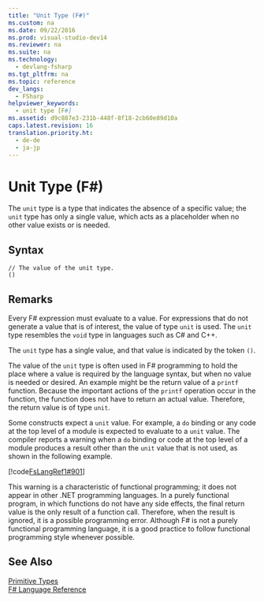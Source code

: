 ```yaml
---
title: "Unit Type (F#)"
ms.custom: na
ms.date: 09/22/2016
ms.prod: visual-studio-dev14
ms.reviewer: na
ms.suite: na
ms.technology: 
  - devlang-fsharp
ms.tgt_pltfrm: na
ms.topic: reference
dev_langs: 
  - FSharp
helpviewer_keywords: 
  - unit type [F#]
ms.assetid: d9c887e3-231b-448f-8f18-2cb60e89d10a
caps.latest.revision: 16
translation.priority.ht: 
  - de-de
  - ja-jp
---
```

# Unit Type (F#)
The `unit` type is a type that indicates the absence of a specific value; the `unit` type has only a single value, which acts as a placeholder when no other value exists or is needed.  
  
## Syntax  
  
```  
// The value of the unit type.  
()  
```  
  
## Remarks  
 Every F# expression must evaluate to a value. For expressions that do not generate a value that is of interest, the value of type `unit` is used. The `unit` type resembles the `void` type in languages such as C# and C++.  
  
 The `unit` type has a single value, and that value is indicated by the token `()`.  
  
 The value of the `unit` type is often used in F# programming to hold the place where a value is required by the language syntax, but when no value is needed or desired. An example might be the return value of a `printf` function. Because the important actions of the `printf` operation occur in the function, the function does not have to return an actual value. Therefore, the return value is of type `unit`.  
  
 Some constructs expect a `unit` value. For example, a `do` binding or any code at the top level of a module is expected to evaluate to a `unit` value. The compiler reports a warning when a `do` binding or code at the top level of a module produces a result other than the `unit` value that is not used, as shown in the following example.  
  
 [!code[FsLangRef1#901](../vs140/codesnippet/FSharp/unit-type--fsharp-_1.fs)]
  
  
 This warning is a characteristic of functional programming; it does not appear in other .NET programming languages. In a purely functional program, in which functions do not have any side effects, the final return value is the only result of a function call. Therefore, when the result is ignored, it is a possible programming error. Although F# is not a purely functional programming language, it is a good practice to follow functional programming style whenever possible.  
  
## See Also  
 [Primitive Types](../vs140/primitive-types--fsharp-.md)   
 [F# Language Reference](../vs140/fsharp-language-reference.md)